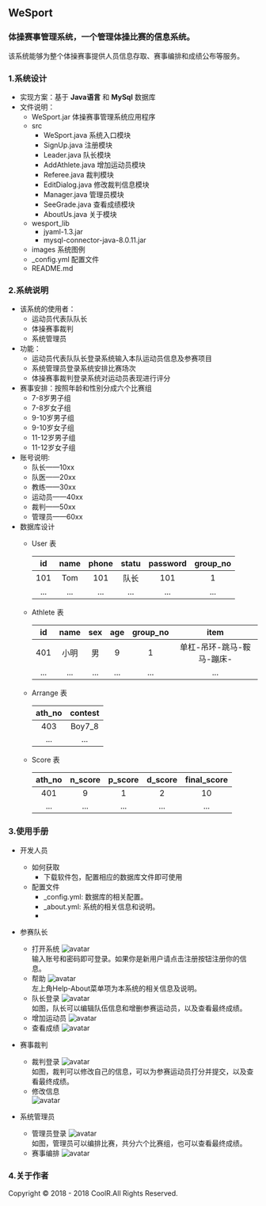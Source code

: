 ## WeSport

### 体操赛事管理系统，一个管理体操比赛的信息系统。
该系统能够为整个体操赛事提供人员信息存取、赛事编排和成绩公布等服务。

### 1.系统设计
- 实现方案：基于 **Java语言** 和 **MySql** 数据库
- 文件说明：
	- WeSport.jar 体操赛事管理系统应用程序
	- src
		- WeSport.java 系统入口模块
		- SignUp.java 注册模块
		- Leader.java 队长模块
		- AddAthlete.java 增加运动员模块
		- Referee.java 裁判模块
		- EditDialog.java 修改裁判信息模块
		- Manager.java 管理员模块
		- SeeGrade.java 查看成绩模块
		- AboutUs.java 关于模块
	- wesport_lib
		- jyaml-1.3.jar
		- mysql-connector-java-8.0.11.jar
	- images 系统图例
	- _config.yml 配置文件
	- README.md 

### 2.系统说明
- 该系统的使用者：
   - 运动员代表队队长
   - 体操赛事裁判
   - 系统管理员
- 功能：
    - 运动员代表队队长登录系统输入本队运动员信息及参赛项目
    - 系统管理员登录系统安排比赛场次
    - 体操赛事裁判登录系统对运动员表现进行评分
- 赛事安排：按照年龄和性别分成六个比赛组
    - 7-8岁男子组
    - 7-8岁女子组
    - 9-10岁男子组
    - 9-10岁女子组
    - 11-12岁男子组
    - 11-12岁女子组
- 账号说明: 
    - 队长——10xx 
    - 队医——20xx  
    - 教练——30xx
    - 运动员——40xx 
    - 裁判——50xx 
    - 管理员——60xx
- 数据库设计
	- User 表
	
		| id   | name | phone | statu | password | group_no |
		| :--: | :--: | :---: | :---: | :------: | :------: |
		| 101| Tom  | 101   | 队长   | 101 | 1|
		| ...|...|...|...|...|...|
	- Athlete 表
		
		| id   | name | sex | age | group_no | item |
		| :--: | :--: | :---: | :---: | :------: | :------: |
		| 401| 小明  | 男   | 9   | 1 | 单杠-吊环-跳马-鞍马-蹦床-|
		| ...|...|...|...|...|...|
	- Arrange 表
		
		| ath_no | contest | 
		| :--: | :--: | 
		| 403| Boy7_8  |
		| ...|...|
	- Score 表
		
		| ath_no   | n_score | p_score | d_score | final_score |
		| :--: | :--: | :---: | :---: | :------: | 
		| 401| 9  | 1   | 2   | 10 | 
		| ...|...|...|...|...|
		
### 3.使用手册
- 开发人员
	- 如何获取
		- 下载软件包，配置相应的数据库文件即可使用
	- 配置文件
		- _config.yml: 数据库的相关配置。
		- _about.yml: 系统的相关信息和说明。
		- 
- 参赛队长
	- 打开系统
	![avatar](/images/start.png)
	<br>输入账号和密码即可登录。如果你是新用户请点击注册按钮注册你的信息。
	- 帮助
	![avatar](/images/help.png)
	<br>左上角Help-About菜单项为本系统的相关信息及说明。
	- 队长登录
	![avatar](/images/leader.png)
	<br>如图，队长可以编辑队伍信息和增删参赛运动员，以及查看最终成绩。
	- 增加运动员
	![avatar](/images/addathlete.png)
	- 查看成绩
	![avatar](/images/seegrade.png)
	
- 赛事裁判
	- 裁判登录
	![avatar](/images/referee.png)
	<br>如图，裁判可以修改自己的信息，可以为参赛运动员打分并提交，以及查看最终成绩。
	- 修改信息<br>
	![avatar](/images/refereechange.png)
	
- 系统管理员
	- 管理员登录
	![avatar](/images/manager.png)
	<br>如图，管理员可以编排比赛，共分六个比赛组，也可以查看最终成绩。
 	- 赛事编排
 	![avatar](/images/managerathlete.png)
 	
### 4.关于作者
Copyright © 2018 - 2018 CoolR.All Rights Reserved.